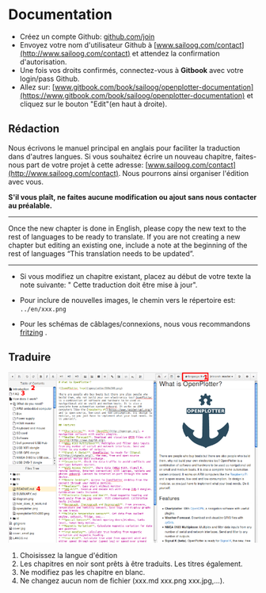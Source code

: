 # Documentation

* Créez un compte Github: [github.com/join](https://github.com/join)
* Envoyez votre nom d'utilisateur Github à [www.sailoog.com/contact](http://www.sailoog.com/contact) et attendez la confirmation d'autorisation.
* Une fois vos droits confirmés, connectez-vous à **Gitbook** avec votre login/pass Github.
* Allez sur: [www.gitbook.com/book/sailoog/openplotter-documentation](https://www.gitbook.com/book/sailoog/openplotter-documentation) et cliquez sur le bouton "Edit"(en haut à droite).

## Rédaction

Nous écrivons le manuel principal en anglais pour faciliter la traduction dans d'autres langues. Si vous souhaitez écrire un nouveau chapitre, faites-nous part de votre projet à cette adresse: [www.sailoog.com/contact](http://www.sailoog.com/contact). Nous pourrons ainsi organiser l'édition avec vous. 

**S'il vous plaît, ne faites aucune modification ou ajout sans nous contacter au préalable.**

---

Once the new chapter is done in English, please copy the new text to the rest
of languages to be ready to translate. If you are not creating a new chapter but editing an existing one, include a note at the beginning of the rest of languages “This translation needs to be updated”.

---

- Si vous modifiez un chapitre existant, placez au début de votre texte la note suivante: " Cette traduction doit être mise à jour".

- Pour inclure de nouvelles images, le chemin vers le répertoire est: ```../en/xxx.png```

- Pour les schémas de câblages/connexions, nous vous recommandons [fritzing](http://fritzing.org) .
## Traduire

![](../en/translating.png)

1. Choisissez la langue d'édition
2. Les chapitres en noir sont prêts à être traduits. Les titres également.
3. Ne modifiez pas les chapitre en blanc.
4. Ne changez aucun nom de fichier (xxx.md xxx.png xxx.jpg,...).